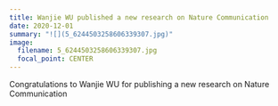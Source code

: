 ```yaml
---
title: Wanjie WU published a new research on Nature Communication
date: 2020-12-01
summary: "![](5_6244503258606339307.jpg)"
image:
  filename: 5_6244503258606339307.jpg
  focal_point: CENTER
---
```

Congratulations to Wanjie WU for publishing a new research on Nature Communication